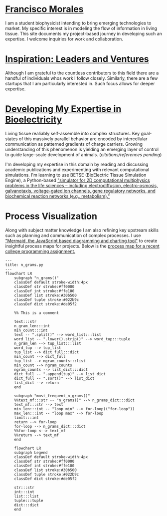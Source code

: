 # [Francisco Morales](https://github.com/fm9030133)
I am a student biophysicist intending to bring emerging technologies to market. My specific interest is in modeling the flow of information in living tissue. This site documents my project-based journey in developing such an expertise. I welcome inquiries for work and collaboration.  

# [Inspiration: Leaders and Ventures](people.md)
Although I am grateful to the countless contributors to this field there are a handful of individuals whos work I follow closely. Similarly, there are a few startups that I am particularly interested in. Such focus allows for deeper expertise. 

# [Developing My Expertise in Bioelectricity](reading.md)
Living tissue realiably self-assemble into complex structures. Key goal-states of this massively parallel behavior are encoded by intercellular communication as patterned gradients of charge carriers. Growing understanding of this phenomenon is yielding an emerging layer of control to guide large-scale development of animals. (*citations/references pending*)  
<!--- Include Levin references -->
  
I'm developing my expertise in this domain by reading and discussing academic publications and experimenting with relevant computational simulations. I'm learning to use BETSE (BioElectric Tissue Simulation Engine), a Python-based ["simulator for 2D computational multiphysics problems in the life sciences – including electrodiffusion, electro-osmosis, galvanotaxis, voltage-gated ion channels, gene regulatory networks, and biochemical reaction networks \(e.g., metabolism\)."](https://github.com/betsee/betse)  
  
# Process Visualization
Along with subject matter knowledge I am also refining key upstream skills such as planning and communication of complex processes. I use ["Mermaid, the JavaScript based diagramming and charting tool"](https://mermaid.js.org/) to create insightful process maps for projects. Below is the [process map for a recent college programming assignment.](flow.md)  
   
```mermaid
---
title: n_grams.py
---
flowchart LR
    subgraph "n_grams()"
    classDef default stroke-width:4px
    classDef str stroke:#ff0000
    classDef int stroke:#ffe100
    classDef list stroke:#30b500
    classDef tuple stroke:#022b9c
    classDef dict stroke:#de05f2

    %% This is a comment

    text:::str
    n_gram_len:::int
    min_count:::int
    text -- ".split()" --> word_list:::list
    word_list -- ".lower().strip()" --> word_tup:::tuple
    n_gram_len --> tup_list:::list
    word_tup --> tup_list
    tup_list --> dict_full:::dict
    min_count --> dict_full
    tup_list --> ngram_counts:::list
    min_count --> ngram_counts
    ngram_counts --> list_dict:::dict
    dict_full -- ".append(tup)" --> list_dict
    dict_full -- ".sort()" --> list_dict
    list_dict --> return
    end

    subgraph "most_frequent_n_grams()"
    %%text_mf:::str -- "n_grams()" --> n_grams_dict:::dict
    text_mf:::str --> text
    min_len:::int -- "loop min" --> for-loop(("for-loop"))
    max_len:::int -- "loop max" --> for-loop
    limit:::int
    return --> for-loop
    for-loop --> n_grams_dict:::dict
    %%for-loop <--> text_mf
    %%return --> text_mf
    end
```
  
```mermaid
    flowchart LR
    subgraph Legend
    classDef default stroke-width:4px
    classDef str stroke:#ff0000
    classDef int stroke:#ffe100
    classDef list stroke:#30b500
    classDef tuple stroke:#022b9c
    classDef dict stroke:#de05f2

    str:::str
    int:::int
    list:::list
    tuple:::tuple
    dict:::dict
    end
```

 
